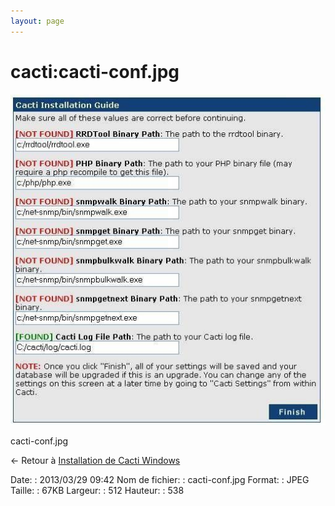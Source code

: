 ```yaml
---
layout: page
---
```


cacti:cacti-conf.jpg
====================

[![cacti-conf.jpg](../../assets/media/cacti/cacti-conf.jpg@cache=&w=512&h=538 "cacti-conf.jpg")](../../assets/media/cacti/cacti-conf.jpg@cache= "Afficher le fichier original")

cacti-conf.jpg

← Retour à [Installation de Cacti
Windows](../../cacti/windows-install.html "cacti:windows-install")

Date:
:   2013/03/29 09:42
Nom de fichier:
:   cacti-conf.jpg
Format:
:   JPEG
Taille:
:   67KB
Largeur:
:   512
Hauteur:
:   538

